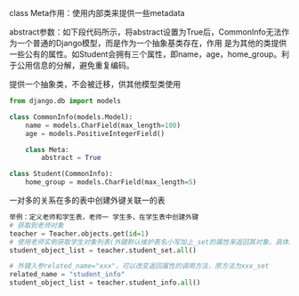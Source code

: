 class Meta作用：使用内部类来提供一些metadata



abstract参数：如下段代码所示，将abstract设置为True后，CommonInfo无法作为一个普通的Django模型，而是作为一个抽象基类存在，作用 是为其他的类提供一些公有的属性。如Student会拥有三个属性，即name，age，home_group。利于公用信息的分解，避免重复编码。

提供一个抽象类，不会被迁移，供其他模型类使用

```python
from django.db import models

class CommonInfo(models.Model):
    name = models.CharField(max_length=100)
    age = models.PositiveIntegerField()

    class Meta:
        abstract = True

class Student(CommonInfo):
    home_group = models.CharField(max_length=5)
```



一对多的关系在多的表中创建外键关联一的表

```python
举例：定义老师和学生表，老师一 学生多，在学生表中创建外键
# 获取到老师对象
teacher = Teacher.objects.get(id=1)
# 使用老师实例获取学生对象列表(外键默认维护表名小写加上_set的属性来返回其对象，具体就是student_set)
student_object_list = teacher.student_set.all()

# 外键入参related_name="xxx"，可以改变返回属性的调用方法，原方法为xxx_set
related_name = "student_info"
student_object_list = teacher.student_info.all()
```



